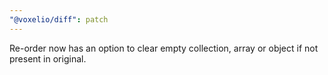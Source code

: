 ```yaml
---
"@voxelio/diff": patch
---
```


Re-order now has an option to clear empty collection, array or object if not present in original.
